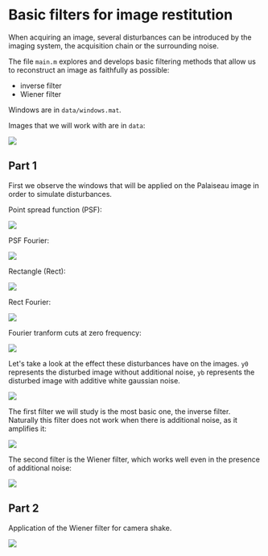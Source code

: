 # Basic filters for image restitution

When acquiring an image, several disturbances can be introduced by the imaging system, the acquisition chain or the surrounding noise. 

The file `main.m` explores and develops basic filtering methods that allow us to reconstruct an image as faithfully as possible:
- inverse filter
- Wiener filter

Windows are in `data/windows.mat`.

Images that we will work with are in `data`:

![](images/images.jpg)


## Part 1

First we observe the windows that will be applied on the Palaiseau image in order to simulate disturbances.

Point spread function (PSF):

![](images/psf.jpg)

PSF Fourier:

![](images/fft_psf.jpg)

Rectangle (Rect):

![](images/rect.jpg)

Rect Fourier:

![](images/fft_rect.jpg)

Fourier tranform cuts at zero frequency:

![](images/ft_cuts.jpg)


Let's take a look at the effect these disturbances have on the images. `y0` represents the disturbed image without additional noise, `yb` represents the disturbed image with additive white gaussian noise.

![](images/disturbances.jpg)


The first filter we will study is the most basic one, the inverse filter. Naturally this filter does not work when there is additional noise, as it amplifies it:

![](images/inverse_filter.jpg)


The second filter is the Wiener filter, which works well even in the presence of additional noise:

![](images/wiener_filter.jpg)


## Part 2

Application of the Wiener filter for camera shake.

![](images/camera_shake.jpg)
